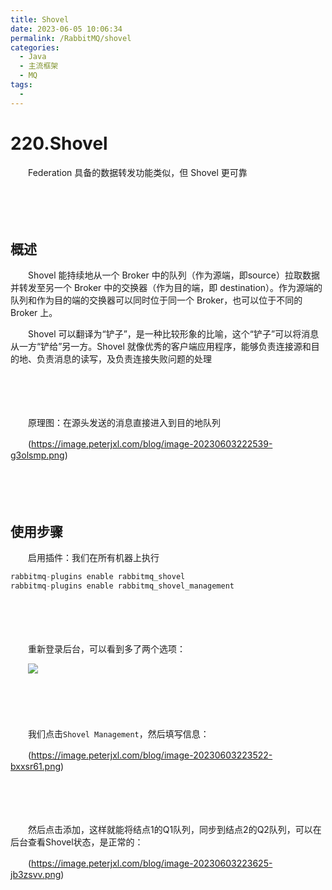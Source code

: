 ```yaml
---
title: Shovel
date: 2023-06-05 10:06:34
permalink: /RabbitMQ/shovel
categories:
  - Java
  - 主流框架
  - MQ
tags:
  - 
---
```

# 220.Shovel

　　Federation 具备的数据转发功能类似，但 Shovel 更可靠
<!-- more -->
　　‍

　　‍

## 概述

　　Shovel 能持续地从一个 Broker 中的队列（作为源端，即source）拉取数据并转发至另一个 Broker 中的交换器（作为目的端，即 destination）。作为源端的队列和作为目的端的交换器可以同时位于同一个 Broker，也可以位于不同的 Broker 上。

　　Shovel 可以翻译为“铲子”，是一种比较形象的比喻，这个“铲子”可以将消息从一方“铲给”另一方。Shovel 就像优秀的客户端应用程序，能够负责连接源和目的地、负责消息的读写，及负责连接失败问题的处理

　　‍

　　‍

　　原理图：在源头发送的消息直接进入到目的地队列

　　​(https://image.peterjxl.com/blog/image-20230603222539-g3olsmp.png)​

　　‍

　　‍

## 使用步骤

　　启用插件：我们在所有机器上执行

```java
rabbitmq-plugins enable rabbitmq_shovel
rabbitmq-plugins enable rabbitmq_shovel_management
```

　　​

　　‍

　　重新登录后台，可以看到多了两个选项：

　　![](https://image.peterjxl.com/blog/image-20230603222911-sfye1s0.png)

　　‍

　　​

　　我们点击`Shovel Management`​，然后填写信息：

　　​(https://image.peterjxl.com/blog/image-20230603223522-bxxsr61.png)​

　　‍

　　​​

　　然后点击添加，这样就能将结点1的Q1队列，同步到结点2的Q2队列，可以在后台查看Shovel状态，是正常的：

　　​(https://image.peterjxl.com/blog/image-20230603223625-jb3zsvv.png)​

　　‍

　　‍

　　‍
